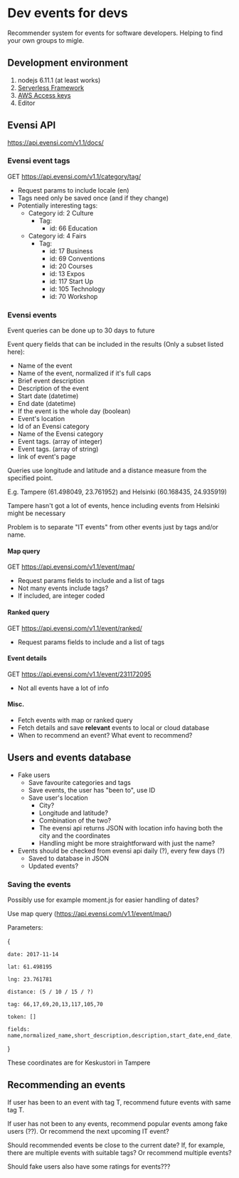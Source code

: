 # Dev events for devs
Recommender system for events for software developers. Helping to find your own groups to migle.

## Development environment

1. nodejs 6.11.1 (at least works)
2. [Serverless Framework](https://serverless.com/framework/docs/getting-started/)
3. [AWS Access keys](https://serverless.com/framework/docs/providers/aws/guide/credentials#creating-aws-access-keys)
4. Editor

## Evensi API
https://api.evensi.com/v1.1/docs/

### Evensi event tags
GET https://api.evensi.com/v1.1/category/tag/
- Request params to include locale (en)
- Tags need only be saved once (and if they change)
- Potentially interesting tags:
	- Category id: 2 Culture
		- Tag:
			 - id: 66 Education
	- Category id: 4 Fairs
		- Tag:
			- id: 17 Business
			- id: 69 Conventions
			- id: 20 Courses
			- id: 13 Expos
			- id: 117 Start Up
			- id: 105 Technology
			- id: 70 Workshop

### Evensi events
Event queries can be done up to 30 days to future

Event query fields that can be included in the results (Only a subset listed here):
- Name of the event
- Name of the event, normalized if it's full caps
- Brief event description
- Description of the event
- Start date (datetime)
- End date (datetime)
- If the event is the whole day (boolean)
- Event's location
- Id of an Evensi category
- Name of the Evensi category
- Event tags. (array of integer)
- Event tags. (array of string)
- link of event's page

Queries use longitude and latitude and a distance measure from the specified point.

E.g. Tampere (61.498049, 23.761952) and Helsinki (60.168435, 24.935919)

Tampere hasn't got a lot of events, hence including events from Helsinki might be necessary

Problem is to separate "IT events" from other events just by tags and/or name.

#### Map query
GET https://api.evensi.com/v1.1/event/map/
- Request params fields to include and a list of tags
- Not many events include tags?
- If included, are integer coded

#### Ranked query
GET https://api.evensi.com/v1.1/event/ranked/
- Request params fields to include and a list of tags

#### Event details
GET https://api.evensi.com/v1.1/event/231172095
- Not all events have a lot of info

#### Misc.
- Fetch events with map or ranked query
- Fetch details and save **relevant** events to local or cloud database
- When to recommend an event? What event to recommend?

## Users and events database
- Fake users
	- Save favourite categories and tags
	- Save events, the user has "been to", use ID
	- Save user's location
		- City?
		- Longitude and latitude?
		- Combination of the two?
		- The evensi api returns JSON with location info having both the city and the coordinates
		- Handling might be more straightforward with just the name?
- Events should be checked from evensi api daily (?), every few days (?)
	- Saved to database in JSON
	- Updated events?

### Saving the events
Possibly use for example moment.js for easier handling of dates?

Use map query (https://api.evensi.com/v1.1/event/map/)

Parameters:

{

	date: 2017-11-14

	lat: 61.498195

	lng: 23.761781

	distance: (5 / 10 / 15 / ?)

	tag: 66,17,69,20,13,117,105,70

	token: []

	fields: name,normalized_name,short_description,description,start_date,end_date,full_day,location,category,category_name,tag,tag_name,updated_time,url

}

These coordinates are for Keskustori in Tampere

## Recommending an events

If user has been to an event with tag T, recommend future events with same tag T.

If user has not been to any events, recommend popular events among fake users (??). Or recommend the next upcoming IT event?

Should recommended events be close to the current date? If, for example, there are multiple events with suitable tags? Or recommend multiple events?

Should fake users also have some ratings for events???
